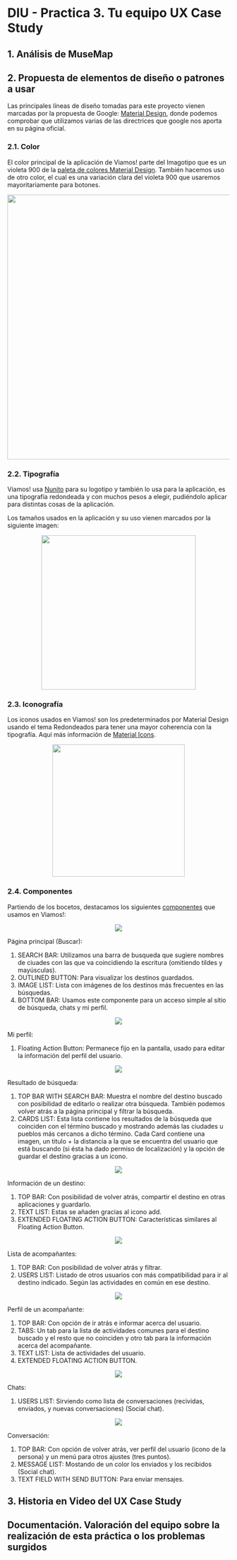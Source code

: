# DIU - Practica 3. Tu	equipo	UX	Case	Study

## 1. Análisis de MuseMap   


## 2. Propuesta de elementos de diseño o patrones a usar 
Las principales líneas de diseño tomadas para este proyecto vienen marcadas por la propuesta de Google: [Material Design](https://material.io), donde podemos comprobar que utilizamos varias de las directrices que google nos aporta en su página oficial.

### 2.1. Color
El color principal de la aplicación de Viamos! parte del Imagotipo que es un violeta 900 de la [paleta de colores Material Design](https://material.io/design/color/the-color-system.html#tools-for-picking-colors). También hacemos uso de otro color, el cual es una variación clara del violeta 900 que usaremos mayoritariamente para botones.

<p align="center">
  <img height="600" src="Estilos/Colores.png"/>
</p>

### 2.2. Tipografía

Viamos! usa [Nunito](https://fonts.google.com/specimen/Nunito) para su logotipo y también lo usa para la aplicación, es una tipografía redondeada y con muchos pesos a elegir, pudiéndolo aplicar para distintas cosas de la aplicación.

Los tamaños usados en la aplicación y su uso vienen marcados por la siguiente imagen:
<p align="center">
  <img height="350" src="Estilos/Tipografia.png"/>
</p>

### 2.3. Iconografía
Los iconos usados en Viamos! son los predeterminados por Material Design usando el tema Redondeados para tener una mayor coherencia con la tipografía. Aquí más información de [Material Icons](https://material.io/resources/icons/?style=round).

<p align="center">
  <img height="300" src="Estilos/Iconografia.png"/>
</p>

### 2.4. Componentes
Partiendo de los bocetos, destacamos los siguientes [componentes](https://material.io/components) que usamos en Viamos!:

<p align="center">
  <img src="Estilos/Buscar.png"/>
</p>

Página principal (Buscar):
  1. SEARCH BAR: Utilizamos una barra de busqueda que sugiere nombres de ciuades con las que va coincidiendo la escritura (omitiendo tildes y mayúsculas).
  2. OUTLINED BUTTON: Para visualizar los destinos guardados.
  3. IMAGE LIST: Lista con imágenes de los destinos más frecuentes en las búsquedas.
  4. BOTTOM BAR: Usamos este componente para un acceso simple al sitio de búsqueda, chats y mi perfil.
 
 
<p align="center">
  <img src="Estilos/Perfil.png"/>
</p>

Mi perfil:
  1. Floating Action Button: Permanece fijo en la pantalla, usado para editar la información del perfil del usuario.


<p align="center">
  <img src="Estilos/ResultadoBusqueda.png"/>
</p>

Resultado de búsqueda:
  1. TOP BAR WITH SEARCH BAR: Muestra el nombre del destino buscado con posibilidad de editarlo o realizar otra búsqueda. También podemos volver atrás a la página principal y filtrar la búsqueda.
  2. CARDS LIST: Esta lista contiene los resultados de la búsqueda que coinciden con el término buscado y mostrando además las ciudades u pueblos más cercanos a dicho término. Cada Card contiene una imagen, un titulo + la distancia a la que se encuentra del usuario que está buscando (si ésta ha dado permiso de localización) y la opción de guardar el destino gracias a un icono.


<p align="center">
  <img src="Estilos/InformacionCiudad.png"/>
</p>

Información de un destino:
  1. TOP BAR: Con posibilidad de volver atrás, compartir el destino en otras aplicaciones y guardarlo.
  2. TEXT LIST: Estas se añaden gracias al icono add.
  3. EXTENDED FLOATING ACTION BUTTON: Características similares al Floating Action Button.


<p align="center">
  <img src="Estilos/BuscarAcompañante.png"/>
</p>

Lista de acompañantes:
  1. TOP BAR: Con posibilidad de volver atrás y filtrar.
  2. USERS LIST: Listado de otros usuarios con más compatibilidad para ir al destino indicado. Según las actividades en común en ese destino.


<p align="center">
  <img src="Estilos/PerfilAcomañante.png"/>
</p>

Perfil de un acompañante:
  1. TOP BAR: Con opción de ir atrás e informar acerca del usuario.
  2. TABS: Un tab para la lista de actividades comunes para el destino buscado y el resto que no coinciden y otro tab para la información acerca del acompañante.
  3. TEXT LIST: Lista de actividades del usuario.
  4. EXTENDED FLOATING ACTION BUTTON.

<p align="center">
  <img src="Estilos/Chats.png"/>
</p>

Chats:
  1. USERS LIST: Sirviendo como lista de conversaciones (recividas, enviados, y nuevas conversaciones) (Social chat).


<p align="center">
  <img src="Estilos/Mensajes.png"/>
</p>

Conversación:
  1. TOP BAR: Con opción de volver atrás, ver perfil del usuario (icono de la persona) y un menú para otros ajustes (tres puntos).
  2. MESSAGE LIST: Mostando de un color los enviados y los recibidos (Social chat).
  3. TEXT FIELD WITH SEND BUTTON: Para enviar mensajes.

  
## 3. Historia en Video del UX Case Study


## Documentación. Valoración del equipo sobre la realización de esta práctica o los problemas surgidos
